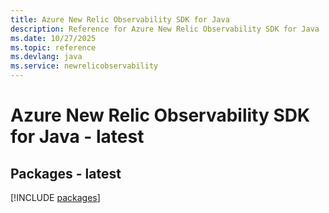 ```yaml
---
title: Azure New Relic Observability SDK for Java
description: Reference for Azure New Relic Observability SDK for Java
ms.date: 10/27/2025
ms.topic: reference
ms.devlang: java
ms.service: newrelicobservability
---
```

# Azure New Relic Observability SDK for Java - latest
## Packages - latest
[!INCLUDE [packages](new-relic-observability-index.md)]